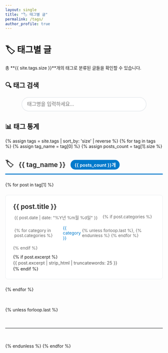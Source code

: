 ```yaml
---
layout: single
title: "🏷️ 태그별 글"
permalink: /tags/
author_profile: true
---
```


# 🏷️ 태그별 글

총 **{{ site.tags.size }}**개의 태그로 분류된 글들을 확인할 수 있습니다.

## 🔍 태그 검색

<div class="tag-search">
  <input type="text" id="tagSearch" placeholder="태그명을 입력하세요..." class="search-input">
</div>

## 📊 태그 통계

{% assign tags = site.tags | sort_by: 'size' | reverse %}
{% for tag in tags %}
{% assign tag_name = tag[0] %}
{% assign posts_count = tag[1].size %}
<div class="tag-section" id="{{ tag_name | slugify }}">
  <h2 class="tag-title">
    <span class="tag-icon">🏷️</span>
    {{ tag_name }}
    <span class="tag-count">{{ posts_count }}개</span>
  </h2>
  
  <div class="tag-posts">
    {% for post in tag[1] %}
    <div class="tag-post">
      <h3 class="post-title">
        <a href="{{ site.baseurl }}{{ post.url }}">{{ post.title }}</a>
      </h3>
      <div class="post-meta">
        <span class="post-date">
          <i class="far fa-calendar-alt"></i>
          {{ post.date | date: "%Y년 %m월 %d일" }}
        </span>
        {% if post.categories %}
        <span class="post-categories">
          <i class="fas fa-folder-open"></i>
          {% for category in post.categories %}
          <a href="{{ site.baseurl }}/categories/#{{ category | slugify }}">{{ category }}</a>{% unless forloop.last %}, {% endunless %}
          {% endfor %}
        </span>
        {% endif %}
      </div>
      {% if post.excerpt %}
      <div class="post-excerpt">
        {{ post.excerpt | strip_html | truncatewords: 25 }}
      </div>
      {% endif %}
    </div>
    {% endfor %}
  </div>
</div>

{% unless forloop.last %}
<hr class="tag-divider">
{% endunless %}
{% endfor %}

<style>
.tag-search {
  margin-bottom: 2rem;
  text-align: center;
}

.search-input {
  width: 100%;
  max-width: 400px;
  padding: 0.75rem 1rem;
  border: 2px solid #e9ecef;
  border-radius: 25px;
  font-size: 1rem;
  transition: all 0.3s ease;
}

.search-input:focus {
  outline: none;
  border-color: #007acc;
  box-shadow: 0 0 0 3px rgba(0, 122, 204, 0.1);
}

.tag-section {
  margin-bottom: 3rem;
}

.tag-title {
  display: flex;
  align-items: center;
  gap: 1rem;
  color: #333;
  border-bottom: 3px solid #007acc;
  padding-bottom: 0.5rem;
  margin-bottom: 1.5rem;
}

.tag-icon {
  font-size: 1.5rem;
}

.tag-count {
  background-color: #007acc;
  color: white;
  padding: 0.3rem 0.8rem;
  border-radius: 15px;
  font-size: 0.9rem;
  font-weight: 600;
}

.tag-posts {
  display: grid;
  gap: 1.5rem;
}

.tag-post {
  padding: 1.5rem;
  border: 1px solid #e9ecef;
  border-radius: 8px;
  background-color: #fff;
  transition: all 0.3s ease;
}

.tag-post:hover {
  border-color: #007acc;
  box-shadow: 0 4px 12px rgba(0,0,0,0.1);
  transform: translateY(-2px);
}

.post-title {
  margin: 0 0 0.75rem 0;
  font-size: 1.3rem;
}

.post-title a {
  color: #333;
  text-decoration: none;
  transition: color 0.2s ease;
}

.post-title a:hover {
  color: #007acc;
}

.post-meta {
  display: flex;
  flex-wrap: wrap;
  gap: 1rem;
  font-size: 0.85rem;
  color: #666;
  margin-bottom: 0.75rem;
}

.post-meta span {
  display: flex;
  align-items: center;
  gap: 0.25rem;
}

.post-meta a {
  color: #007acc;
  text-decoration: none;
}

.post-meta a:hover {
  text-decoration: underline;
}

.post-excerpt {
  color: #555;
  line-height: 1.5;
  font-size: 0.9rem;
}

.tag-divider {
  border: none;
  border-top: 2px solid #e9ecef;
  margin: 3rem 0;
}

@media (max-width: 768px) {
  .tag-title {
    flex-direction: column;
    align-items: flex-start;
    gap: 0.5rem;
  }
  
  .post-meta {
    flex-direction: column;
    gap: 0.5rem;
  }
  
  .tag-post {
    padding: 1rem;
  }
}
</style>

<script>
document.addEventListener('DOMContentLoaded', function() {
  const searchInput = document.getElementById('tagSearch');
  const tagSections = document.querySelectorAll('.tag-section');
  
  searchInput.addEventListener('input', function() {
    const searchTerm = this.value.toLowerCase().trim();
    
    tagSections.forEach(section => {
      const tagName = section.querySelector('.tag-title').textContent.toLowerCase();
      const posts = section.querySelectorAll('.tag-post');
      
      if (tagName.includes(searchTerm)) {
        section.style.display = 'block';
        posts.forEach(post => post.style.display = 'block');
      } else {
        section.style.display = 'none';
      }
    });
  });
});
</script> 